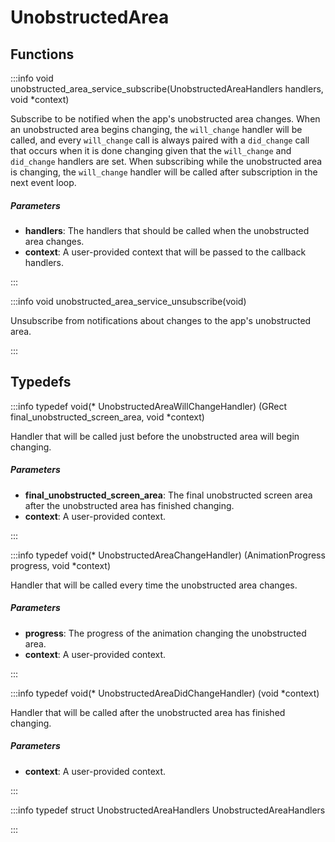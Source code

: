 # UnobstructedArea

## Functions

:::info void unobstructed_area_service_subscribe(UnobstructedAreaHandlers handlers, void *context)

Subscribe to be notified when the app's unobstructed area changes. When an unobstructed area begins changing, the `will_change` handler will be called, and every `will_change` call is always paired with a `did_change` call that occurs when it is done changing given that the `will_change` and `did_change` handlers are set. When subscribing while the unobstructed area is changing, the `will_change` handler will be called after subscription in the next event loop. 

##### Parameters

- **handlers**: The handlers that should be called when the unobstructed area changes. 
- **context**: A user-provided context that will be passed to the callback handlers. 

:::

:::info void unobstructed_area_service_unsubscribe(void)

Unsubscribe from notifications about changes to the app's unobstructed area. 

:::


## Typedefs

:::info typedef void(* UnobstructedAreaWillChangeHandler) (GRect final_unobstructed_screen_area, void *context)

Handler that will be called just before the unobstructed area will begin changing. 

##### Parameters

- **final_unobstructed_screen_area**: The final unobstructed screen area after the unobstructed area has finished changing. 
- **context**: A user-provided context. 

:::

:::info typedef void(* UnobstructedAreaChangeHandler) (AnimationProgress progress, void *context)

Handler that will be called every time the unobstructed area changes. 

##### Parameters

- **progress**: The progress of the animation changing the unobstructed area. 
- **context**: A user-provided context. 

:::

:::info typedef void(* UnobstructedAreaDidChangeHandler) (void *context)

Handler that will be called after the unobstructed area has finished changing. 

##### Parameters

- **context**: A user-provided context. 

:::

:::info typedef struct UnobstructedAreaHandlers UnobstructedAreaHandlers

:::

